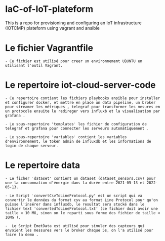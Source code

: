 # IaC-of-IoT-plateform
This is a repo for provisioning and configuring an IoT infrastructure (IOTCMP) plateform using vagrant and ansible


# Le fichier Vagrantfile

    - Ce fichier est utilisé pour creer un environnement UBUNTU en utilisant l'outil Vagrant.

# Le repertoire iot-cloud-server-code 

    - Ce repertoire contient les fichiers playbooks ansible pour installer et configurer docker, et mettre en place un data pipeline, un broker pour streamer les métriques , telegraf pour transformer les mesures en un protocole ensuite le redireger vers influxb et la visualisation par grafana .

    - Le sous-repertoire 'templates' les fichier de configuration de telegraf et grafana pour connecter les serveurs automatiquement .

    - Le sous-repertoire 'variables' contient les variables d'environnement, le token admin de influxdb et les informations de login de chaque serveur.

#  Le repertoire data

    - Le ficher 'dataset' contient un dataset (dataset_sensors.csv) pour une la consommation d'énergie dans la durée entre 2021-05-13 et 2022-05-13.

    - Le Script 'convertCsvToLineProtocol.py' est un script qui va convertir le données du format csv au format Line Protocol pour qu'on puisse l'insérer dans influxdb, le resultat sera stocké dans le fichier text 'convertedToLineProtocol.txt' (ce fichier doit avoir une taille < 10 MO, sinon on le reparti sous forme des fichier de taille < 10MG ).
    
    -  Le Script EmetData est utilisé pour simuler des capteurs qui envoient les messures vers le broker chaque 5s, on l'a utilisé pour faire la demo .
